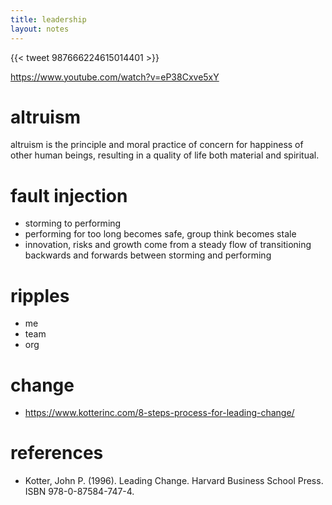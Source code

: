 ```yaml
---
title: leadership 
layout: notes
---
```


{{< tweet 987666224615014401 >}}

https://www.youtube.com/watch?v=eP38Cxve5xY

# altruism

altruism is the principle and moral practice of concern for happiness of other human beings, resulting in a quality of life both material and spiritual. 

# fault injection
- storming to performing
- performing for too long becomes safe, group think becomes stale
- innovation, risks and growth come from a steady flow of transitioning backwards and forwards between storming and performing

# ripples

- me
- team
- org

# change
- https://www.kotterinc.com/8-steps-process-for-leading-change/

# references
- Kotter, John P. (1996). Leading Change. Harvard Business School Press. ISBN 978-0-87584-747-4.
